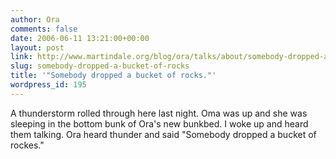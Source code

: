 ```yaml
---
author: Ora
comments: false
date: 2006-06-11 13:21:00+00:00
layout: post
link: http://www.martindale.org/blog/ora/talks/about/somebody-dropped-a-bucket-of-rocks
slug: somebody-dropped-a-bucket-of-rocks
title: '"Somebody dropped a bucket of rocks."'
wordpress_id: 195
---
```


A thunderstorm rolled through here last night. Oma was up and she was sleeping in the bottom bunk of Ora's new bunkbed. I woke up and heard them talking. Ora heard thunder and said "Somebody dropped a bucket of rockes."
